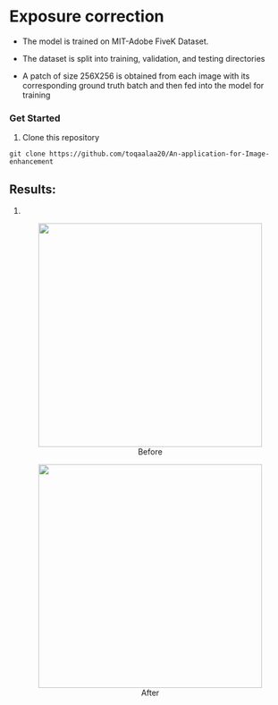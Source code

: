 # Exposure correction 

- The model is trained on MIT-Adobe FiveK Dataset.

- The dataset is split into training, validation, and testing directories
- A patch of size 256X256 is obtained from each image with its corresponding ground truth batch and then fed into the model for training
  
### Get Started 
1. Clone this repository
```
git clone https://github.com/toqaalaa20/An-application-for-Image-enhancement
```
## Results:
1.

 <div align= "center">

 <figure>
        <img src="https://github.com/toqaalaa20/Exposure-correction-using-CycleGAN/assets/90696437/92337f7a-778d-4e8f-a41e-e866da2a6786"  width="400"/>
        <div algin= "center"> <figcaption>Before </figcaption> </div>
        </figure>
</div>  
 <div align= "center">

 <figure>
        <img src="https://github.com/toqaalaa20/Exposure-correction-using-CycleGAN/assets/90696437/330ed524-864a-40f6-9508-bba836d7b7216"  width="400"/>
        <div algin= "center"> <figcaption>After </figcaption> </div>
        </figure>
</div>  


